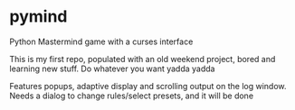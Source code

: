 # pymind
Python Mastermind game with a curses interface

This is my first repo, populated with an old weekend project, bored and learning new stuff.
Do whatever you want yadda yadda

Features popups, adaptive display and scrolling output on the log window.
Needs a dialog to change rules/select presets, and it will be done
